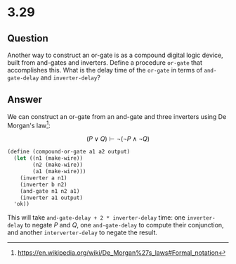# 3.29

## Question
Another way to construct an or-gate is as a compound digital logic device, built from and-gates and inverters. Define a procedure `or-gate` that accomplishes this. What is the delay time of the `or-gate` in terms of `and-gate-delay` and `inverter-delay`?

## Answer

We can construct an or-gate from an and-gate and three inverters using De Morgan's law[^1]:

$$(P \lor Q) \vdash \neg (\neg P \land \neg Q)$$


```scheme
(define (compound-or-gate a1 a2 output)
  (let ((n1 (make-wire))
        (n2 (make-wire))
        (a1 (make-wire)))
    (inverter a n1)
    (inverter b n2)
    (and-gate n1 n2 a1)
    (inverter a1 output)
  'ok))
```

This will take `and-gate-delay + 2 * inverter-delay` time: one `inverter-delay` to negate $P$ and $Q$, one `and-gate-delay` to compute their conjunction, and another `interverter-delay` to negate the result.

[^1]: https://en.wikipedia.org/wiki/De_Morgan%27s_laws#Formal_notation
